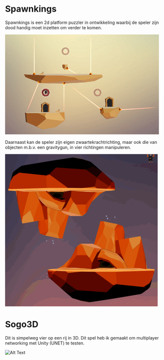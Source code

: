 # Spawnkings

Spawnkings is een 2d platform puzzler in ontwikkeling waarbij de speler zijn dood handig moet inzetten om verder te komen.

![Alt Text](https://github.com/jasperdebeer/Unity3D/blob/master/Spawnkings%20respawn.gif)


Daarnaast kan de speler zijn eigen zwaartekrachtrichting, maar ook die van objecten m.b.v. een gravitygun,  in vier richtingen manipuleren.

![Alt Text](https://github.com/jasperdebeer/Unity3D/blob/master/Spawnkings%20gravity.gif)


# Sogo3D

Dit is simpelweg vier op een rij in 3D. Dit spel heb ik gemaakt om multiplayer networking met Unity (UNET) te testen.

![Alt Text](https://github.com/jasperdebeer/Unity3D/blob/master/Sogo3D.gif)
